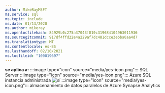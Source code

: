 ```yaml
---
author: MikeRayMSFT
ms.service: sql
ms.topic: include
ms.date: 01/13/2020
ms.author: mikeray
ms.openlocfilehash: 84929b0c275a37043f810c319684104963011936
ms.sourcegitcommit: 917df4ffd22e4a229af7dc481dcce3ebba0aa4d7
ms.translationtype: MT
ms.contentlocale: es-ES
ms.lasthandoff: 02/10/2021
ms.locfileid: "100019697"
---
```

<Token>**se aplica a:** :::image type="icon" source="media/yes-icon.png"::: SQL Server :::image type="icon" source="media/yes-icon.png"::: Azure SQL instancia administrada ![ sí ](media/yes-icon.png) :::image type="icon" source="media/yes-icon.png"::: almacenamiento de datos paralelos de Azure Synapse Analytics</Token>
